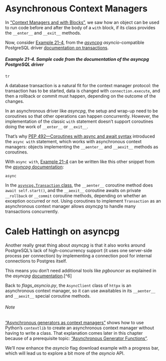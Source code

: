 # Asynchronous Context Managers

In [“Context Managers and with Blocks”](ch18.html#context_managers_sec), we saw how an object can be used to run code before and after the body of a `with` block, if its class provides the `__enter__` and `__exit__` methods.

Now, consider [Example 21-4](#asyncpg_transaction_no_context_ex), from the [_asyncpg_](https://fpy.li/21-10) _asyncio_-compatible PostgreSQL driver [documentation on transactions](https://fpy.li/21-11).

##### Example 21-4. Sample code from the documentation of the _asyncpg_ PostgreSQL driver

```
tr
```

A database transaction is a natural fit for the context manager protocol: the transaction has to be started, data is changed with `connection.execute`, and then a rollback or commit must happen, depending on the outcome of the changes.

In an asynchronous driver like _asyncpg_, the setup and wrap-up need to be coroutines so that other operations can happen concurrently. However, the implementation of the classic `with` statement doesn’t support coroutines doing the work of `__enter__` or `__exit__`.

That’s why [PEP 492—Coroutines with async and await syntax](https://fpy.li/pep492) introduced the `async with` statement, which works with asynchronous context managers: objects implementing the `__aenter__` and `__aexit__` methods as coroutines.

With `async with`, [Example 21-4](#asyncpg_transaction_no_context_ex) can be written like this other snippet from the [_asyncpg_ documentation](https://fpy.li/21-11):

```
async
```

In the [`asyncpg.Transaction` class](https://fpy.li/21-13), the `__aenter__` coroutine method does `await self.start()`, and the `__aexit__` coroutine awaits on private `__rollback` or `__commit` coroutine methods, depending on whether an exception occurred or not. Using coroutines to implement `Transaction` as an asynchronous context manager allows _asyncpg_ to handle many transactions concurrently.

# Caleb Hattingh on asyncpg

Another really great thing about _asyncpg_ is that it also works around PostgreSQL’s lack of high-concurrency support (it uses one server-side process per connection) by implementing a connection pool for internal connections to Postgres itself.

This means you don’t need additional tools like _pgbouncer_ as explained in the _asyncpg_ [documentation](https://fpy.li/21-14).[^6]

Back to _flags_asyncio.py_, the `AsyncClient` class of `httpx` is an asynchronous context manager, so it can use awaitables in its `__aenter__` and `__aexit__` special coroutine methods.

###### Note

[“Asynchronous generators as context managers”](#async_gen_context_mngr_sec) shows how to use Python’s `contextlib` to create an asynchronous context manager without having to write a class. That explanation comes later in this chapter because of a prerequisite topic: [“Asynchronous Generator Functions”](#async_gen_func_sec).

We’ll now enhance the _asyncio_ flag download example with a progress bar, which will lead us to explore a bit more of the _asyncio_ API.